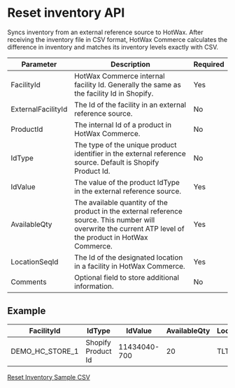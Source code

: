 # Reset inventory API

Syncs inventory from an external reference source to HotWax. After receiving the inventory file in CSV format, HotWax Commerce calculates the difference in inventory and matches its inventory levels exactly with CSV.  


| Parameter | Description | Required |
|-----------|-------------|----------|
| FacilityId | HotWax Commerce internal facility Id. Generally the same as the facility Id in Shopify. | Yes |
| ExternalFacilityId | The Id of the facility in an external reference source. | No |
| ProductId | The internal Id of a product in HotWax Commerce. | No |
| IdType | The type of the unique product identifier in the external reference source. Default is Shopify Product Id. | No |
| IdValue | The value of the product IdType in the external reference source. | Yes |
| AvailableQty | The available quantity of the product in the external reference source. This number will overwrite the current ATP level of the product in HotWax Commerce. | Yes |
| LocationSeqId | The Id of the designated location in a facility in HotWax Commerce. | Yes |
| Comments | Optional field to store additional information. | No |

## Example

| FacilityId | IdType | IdValue | AvailableQty | LocationSeqId |
|----------- |------- |-------- |------------- |-------------- | 
| DEMO_HC_STORE_1 | Shopify Product Id | 11434040-700 | 20 | TLTLTLLL01 |

[Reset Inventory Sample CSV](https://github.com/Dhiraj1405/oms-documentation/blob/BOPIS_API/Inventory/Samples/Reset%20inventory%20sample.csv)
